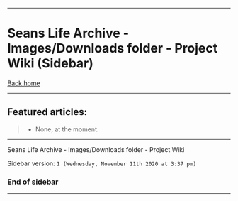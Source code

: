 
***

# Seans Life Archive - Images/Downloads folder - Project Wiki (Sidebar)

[Back home](https://github.com/seanpm2001/SeansLifeArchive_Images_Downloads-folder/wiki/)

***

## Featured articles:

> * None, at the moment.

***

Seans Life Archive - Images/Downloads folder - Project Wiki

Sidebar version: `1 (Wednesday, November 11th 2020 at 3:37 pm)`

### End of sidebar

***

